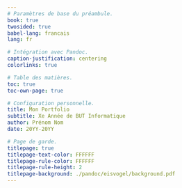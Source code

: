 ```yaml
---
# Paramètres de base du préambule.
book: true
twosided: true
babel-lang: francais
lang: fr

# Intégration avec Pandoc.
caption-justification: centering
colorlinks: true

# Table des matières.
toc: true
toc-own-page: true

# Configuration personnelle.
title: Mon Portfolio
subtitle: Xe Année de BUT Informatique
author: Prénom Nom
date: 20YY-20YY

# Page de garde.
titlepage: true
titlepage-text-color: FFFFFF
titlepage-rule-color: FFFFFF
titlepage-rule-height: 2
titlepage-background: ./pandoc/eisvogel/background.pdf
---
```

